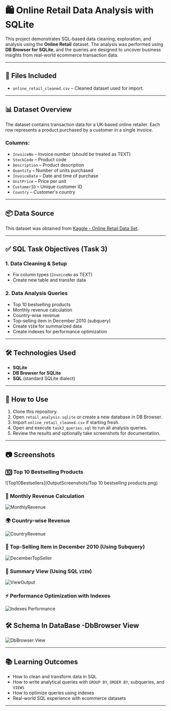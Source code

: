 
# 🛍️ Online Retail Data Analysis with SQLite

This project demonstrates SQL-based data cleaning, exploration, and analysis using the **Online Retail** dataset. The analysis was performed using **DB Browser for SQLite**, and the queries are designed to uncover business insights from real-world ecommerce transaction data.

---

## 📁 Files Included

- `online_retail_cleaned.csv` – Cleaned dataset used for import.


---

## 📊 Dataset Overview

The dataset contains transaction data for a UK-based online retailer. Each row represents a product purchased by a customer in a single invoice.

### Columns:
- `InvoiceNo` – Invoice number (should be treated as TEXT)
- `StockCode` – Product code
- `Description` – Product description
- `Quantity` – Number of units purchased
- `InvoiceDate` – Date and time of purchase
- `UnitPrice` – Price per unit
- `CustomerID` – Unique customer ID
- `Country` – Customer's country

---

## 📦 Data Source

This dataset was obtained from [Kaggle - Online Retail Data Set](https://www.kaggle.com/datasets).

---

## ✅ SQL Task Objectives (Task 3)

### 1. Data Cleaning & Setup
- Fix column types (`InvoiceNo` as TEXT)
- Create new table and transfer data

### 2. Data Analysis Queries
- Top 10 bestselling products
- Monthly revenue calculation
- Country-wise revenue
- Top-selling item in December 2010 (subquery)
- Create `VIEW` for summarized data
- Create indexes for performance optimization

---

## 🛠️ Technologies Used
- **SQLite**
- **DB Browser for SQLite**
- **SQL** (standard SQLite dialect)

---

## 📌 How to Use

1. Clone this repository.
2. Open `retail_analysis.sqlite` or create a new database in DB Browser.
3. Import `online_retail_cleaned.csv` if starting fresh.
4. Open and execute `task3_queries.sql` to run all analysis queries.
5. Review the results and optionally take screenshots for documentation.

---

## 📷 Screenshots

### 🔟 Top 10 Bestselling Products
![Top10Bestsellers](OutputScreenshots/Top 10 bestselling products.png)

### 📅 Monthly Revenue Calculation
![MonthlyRevenue](OutputScreenshots/Monthlyrevenue.png)

### 🌍 Country-wise Revenue
![CountryRevenue](OutputScreenshots/Createviewforcountry-wiserevenue.png)

### 🎯 Top-Selling Item in December 2010 (Using Subquery)
![DecemberTopSeller](OutputScreenshots/Top-sellingiteminDecember2010.png)

### 🧾 Summary View (Using SQL `VIEW`)
![ViewOutput](OutputScreenshots/Querythecreatedview-Selectingtop5countriesbyrevenue.png)

### ⚡ Performance Optimization with Indexes
![Indexes Performance](OutputScreenshots/Createindexestooptimizequeries-IndexonInvoiceNo.png)

## 🛠️ Schema In DataBase -DbBrowser View
![DbBrowser View](OutputScreenshots/SchemaInDatabase.png)

---

## 📚 Learning Outcomes

- How to clean and transform data in SQL
- How to write analytical queries with `GROUP BY`, `ORDER BY`, subqueries, and `VIEWS`
- How to optimize queries using indexes
- Real-world SQL experience with ecommerce datasets

---

